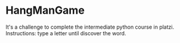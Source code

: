 # HangManGame
It's a challenge to complete the intermediate python course in platzi.
Instructions: type a letter until discover the word.

